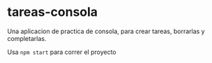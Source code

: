 # tareas-consola

Una aplicacion de practica de consola, para crear tareas, borrarlas y completarlas.

Usa `npm start` para correr el proyecto
